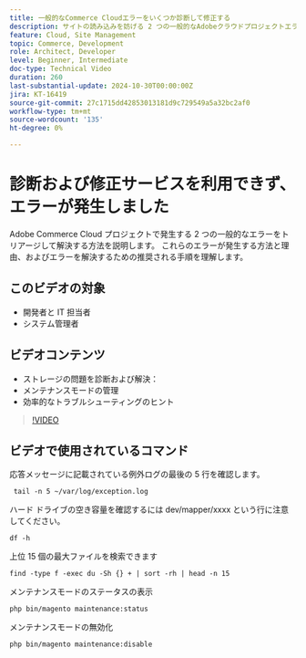 ```yaml
---
title: 一般的なCommerce Cloudエラーをいくつか診断して修正する
description: サイトの読み込みを妨げる 2 つの一般的なAdobeクラウドプロジェクトエラーを解決します。
feature: Cloud, Site Management
topic: Commerce, Development
role: Architect, Developer
level: Beginner, Intermediate
doc-type: Technical Video
duration: 260
last-substantial-update: 2024-10-30T00:00:00Z
jira: KT-16419
source-git-commit: 27c1715dd42853013181d9c729549a5a32bc2af0
workflow-type: tm+mt
source-wordcount: '135'
ht-degree: 0%

---
```



# 診断および修正サービスを利用できず、エラーが発生しました

Adobe Commerce Cloud プロジェクトで発生する 2 つの一般的なエラーをトリアージして解決する方法を説明します。  これらのエラーが発生する方法と理由、およびエラーを解決するための推奨される手順を理解します。

## このビデオの対象

- 開発者と IT 担当者
- システム管理者

## ビデオコンテンツ

- ストレージの問題を診断および解決：
- メンテナンスモードの管理
- 効率的なトラブルシューティングのヒント

>[!VIDEO](https://video.tv.adobe.com/v/3435766?learn=on)


## ビデオで使用されているコマンド

応答メッセージに記載されている例外ログの最後の 5 行を確認します。

```SHELL
 tail -n 5 ~/var/log/exception.log
```

ハード ドライブの空き容量を確認するには dev/mapper/xxxx という行に注意してください。

```SHELL
df -h
```

上位 15 個の最大ファイルを検索できます

```SHELL
find -type f -exec du -Sh {} + | sort -rh | head -n 15
```

メンテナンスモードのステータスの表示

```SHELL
php bin/magento maintenance:status
```

メンテナンスモードの無効化

```SHELL
php bin/magento maintenance:disable 
```
